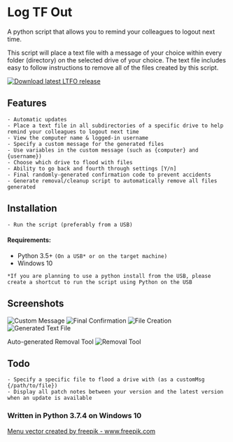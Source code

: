 # Log TF Out
A python script that allows you to remind your colleagues to logout next time.

This script will place a text file with a message of your choice within every folder (directory) on the selected drive of your choice.
The text file includes easy to follow instructions to remove all of the files created by this script.

<a href="https://github.com/smcclennon/LTFO/releases/latest/download/LTFO.py">
<img src="https://smcclennon.github.io/update/download.png" alt="Download latest LTFO release">
</a>

## Features
```
- Automatic updates
- Place a text file in all subdirectories of a specific drive to help remind your colleagues to logout next time
- View the computer name & logged-in username
- Specify a custom message for the generated files
- Use variables in the custom message (such as {computer} and {username})
- Choose which drive to flood with files
- Ability to go back and fourth through settings [Y/n]
- Final randomly-generated confirmation code to prevent accidents
- Generate removal/cleanup script to automatically remove all files generated
```
  
## Installation
`- Run the script (preferably from a USB)`

#### Requirements:
- Python 3.5+ `(On a USB* or on the target machine)`
- Windows 10

```
*If you are planning to use a python install from the USB, please create a shortcut to run the script using Python on the USB
```

## Screenshots
![Custom Message](https://i.imgur.com/jduRLVy.png)
![Final Confirmation](https://i.imgur.com/9imtxIz.png)
![File Creation](https://i.imgur.com/MpsIZ33.png)
![Generated Text File](https://i.imgur.com/JlrQupc.png)

Auto-generated Removal Tool
![Removal Tool](https://i.imgur.com/qt1gytt.png)

## Todo
```
- Specify a specific file to flood a drive with (as a customMsg {/path/to/file})
- Display all patch notes between your version and the latest version when an update is available
```

### Written in Python 3.7.4 on Windows 10

<a href="https://www.freepik.com/free-photos-vectors/menu">Menu vector created by freepik - www.freepik.com</a>
